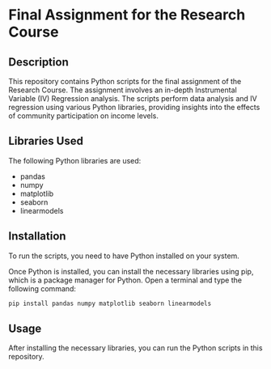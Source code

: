 # Final Assignment for the Research Course

## Description
This repository contains Python scripts for the final assignment of the Research Course. The assignment involves an in-depth Instrumental Variable (IV) Regression analysis. The scripts perform data analysis and IV regression using various Python libraries, providing insights into the effects of community participation on income levels.

## Libraries Used
The following Python libraries are used:

- pandas
- numpy
- matplotlib
- seaborn
- linearmodels

## Installation
To run the scripts, you need to have Python installed on your system.

Once Python is installed, you can install the necessary libraries using pip, which is a package manager for Python. Open a terminal and type the following command:

```bash
pip install pandas numpy matplotlib seaborn linearmodels
```

## Usage
After installing the necessary libraries, you can run the Python scripts in this repository.
